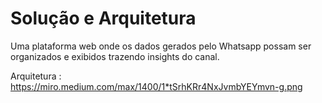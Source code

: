 # Solução e Arquitetura

Uma plataforma web onde os dados gerados pelo Whatsapp possam ser organizados e exibidos trazendo insights do canal.

Arquitetura : 
https://miro.medium.com/max/1400/1*tSrhKRr4NxJvmbYEYmvn-g.png
